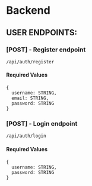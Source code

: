 # Backend

## USER ENDPOINTS:
### [POST] - Register endpoint
```
/api/auth/register
```
#### Required Values
```
{
  username: STRING,
  email: STRING,
  password: STRING
}
```


### [POST] - Login endpoint
```
/api/auth/login
```
#### Required Values
```
{
  username: STRING,
  password: STRING
}
```
